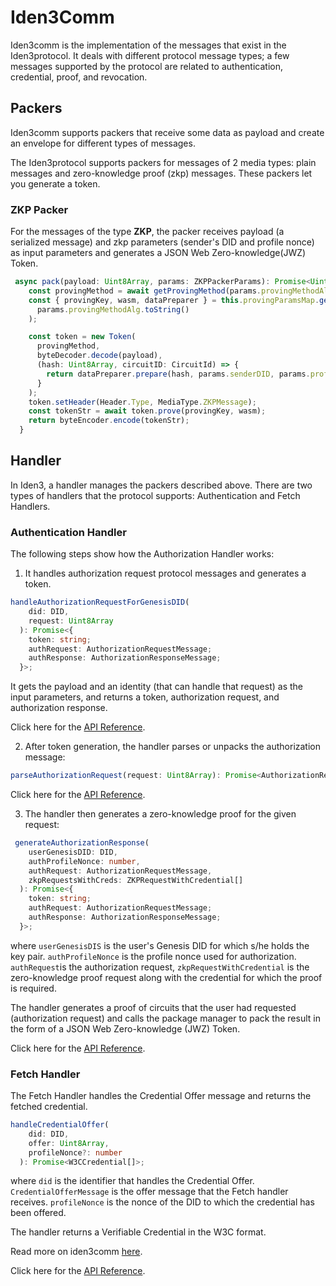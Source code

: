 # Iden3Comm

Iden3comm is the implementation of the messages that exist in the Iden3protocol. It deals with different protocol message types; a few messages supported by the protocol are related to authentication, credential, proof, and revocation.

## Packers

Iden3comm supports packers that receive some data as payload and create an envelope for different types of messages.

The Iden3protocol supports packers for messages of 2 media types: plain messages and zero-knowledge proof (zkp) messages. These packers let you generate a token.

### ZKP Packer

For the messages of the type **ZKP**, the packer receives payload (a serialized message) and zkp parameters (sender's DID and profile nonce) as input parameters and generates a JSON Web Zero-knowledge(JWZ) Token.

```typescript
 async pack(payload: Uint8Array, params: ZKPPackerParams): Promise<Uint8Array> {
    const provingMethod = await getProvingMethod(params.provingMethodAlg);
    const { provingKey, wasm, dataPreparer } = this.provingParamsMap.get(
      params.provingMethodAlg.toString()
    );

    const token = new Token(
      provingMethod,
      byteDecoder.decode(payload),
      (hash: Uint8Array, circuitID: CircuitId) => {
        return dataPreparer.prepare(hash, params.senderDID, params.profileNonce, circuitID);
      }
    );
    token.setHeader(Header.Type, MediaType.ZKPMessage);
    const tokenStr = await token.prove(provingKey, wasm);
    return byteEncoder.encode(tokenStr);
  }
```

## Handler

In Iden3, a handler manages the packers described above. There are two types of handlers that the protocol supports: Authentication and Fetch Handlers.

### Authentication Handler

The following steps show how the Authorization Handler works:

1. It handles authorization request protocol messages and generates a token.

```typescript
handleAuthorizationRequestForGenesisDID(
    did: DID,
    request: Uint8Array
  ): Promise<{
    token: string;
    authRequest: AuthorizationRequestMessage;
    authResponse: AuthorizationResponseMessage;
  }>;
```

It gets the payload and an identity (that can handle that request) as the input parameters, and returns a token, authorization request, and authorization response.  

Click here for the <a href="https://0xpolygonid.github.io/js-sdk-tutorials/docs/api/js-sdk.authhandler.handleauthorizationrequestforgenesisdid#authhandlerhandleauthorizationrequestforgenesisdid-method" target="_blank">API Reference</a>.

2. After token generation, the handler parses or unpacks the authorization message:

```typescript
parseAuthorizationRequest(request: Uint8Array): Promise<AuthorizationRequestMessage>;
```

Click here for the <a href="https://0xpolygonid.github.io/js-sdk-tutorials/docs/api/js-sdk.authhandler.parseauthorizationrequest#authhandlerparseauthorizationrequest-method" target="_blank">API Reference</a>.

3. The handler then generates a zero-knowledge proof  for the given request:

```typescript
 generateAuthorizationResponse(
    userGenesisDID: DID,
    authProfileNonce: number,
    authRequest: AuthorizationRequestMessage,
    zkpRequestsWithCreds: ZKPRequestWithCredential[]
  ): Promise<{
    token: string;
    authRequest: AuthorizationRequestMessage;
    authResponse: AuthorizationResponseMessage;
  }>;

```

where `userGenesisDIS` is the user's Genesis DID for which s/he holds the key pair.
`authProfileNonce` is the profile nonce used for authorization.
`authRequest`is the authorization request,
`zkpRequestWithCredential` is the zero-knowledge proof request along with the credential for which the proof is required.

The handler generates a proof of circuits that the user had requested (authorization request) and calls the package manager to pack the result in the form of a JSON Web Zero-knowledge (JWZ) Token.

Click here for the <a href="https://0xpolygonid.github.io/js-sdk-tutorials/docs/api/js-sdk.authhandler.generateauthorizationresponse#authhandlergenerateauthorizationresponse-method" target="_blank">API Reference</a>.

### Fetch Handler

The Fetch Handler handles the Credential Offer message and returns the fetched credential.

```typescript
handleCredentialOffer(
    did: DID,
    offer: Uint8Array,
    profileNonce?: number
  ): Promise<W3CCredential[]>;
```

where `did` is the identifier that handles the Credential Offer.
`CredentialOfferMessage` is the offer message that the Fetch handler receives.
`profileNonce` is the nonce of the DID to which the credential has been offered.

The handler returns a Verifiable Credential in the W3C format.

Read more on iden3comm [here](https://github.com/iden3/iden3comm/tree/main/protocol).

Click here for the <a href="https://0xpolygonid.github.io/js-sdk-tutorials/docs/api/js-sdk.fetchhandler.handlecredentialoffer#fetchhandlerhandlecredentialoffer-method" target="_blank">API Reference</a>.
